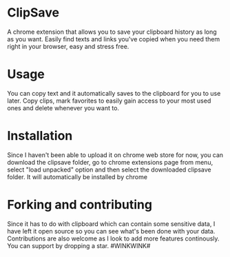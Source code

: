 # ClipSave

A chrome extension that allows you to save your clipboard history as long as you want. Easily find texts and links you've copied when you need them right in your browser, easy and stress free.

# Usage

You can copy text and it automatically saves to the clipboard for you to use later. Copy clips, mark favorites to easily gain access to your most used ones and delete whenever you want to.

# Installation

Since I haven't been able to upload it on chrome web store for now, you can download the clipsave folder, go to chrome extensions page from menu, select "load unpacked" option and then select the downloaded clipsave folder. It will automatically be installed by chrome

# Forking and contributing

Since it has to do with clipboard which can contain some sensitive data, I have left it open source so you can see what's been done with your data. Contributions are also welcome as I look to add more features continously. You can support by dropping a star. #WINKWINK#
